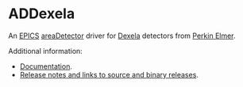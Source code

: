 ADDexela
========
An 
[EPICS](http://www.aps.anl.gov/epics)
[areaDetector](https://github.com/areaDetector/areaDetector/blob/master/README.md)
driver for 
[Dexela](http://www.perkinelmer.com/imaging-components/detectors/dexela-cmos/index.html) 
detectors from 
[Perkin Elmer](http://www.perkinelmer.com).


Additional information:
* [Documentation](https://areadetector.github.io/master/ADDexela/ADDexela.html).
* [Release notes and links to source and binary releases](RELEASE.md).
